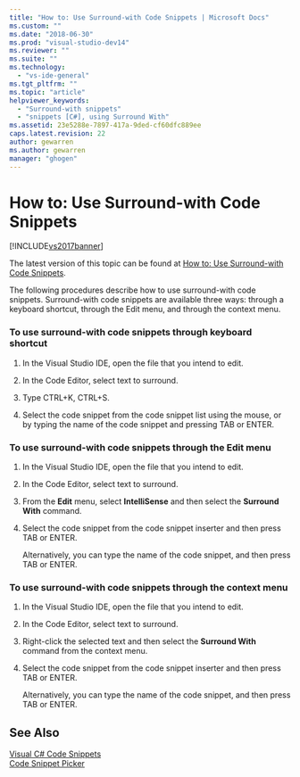 ```yaml
---
title: "How to: Use Surround-with Code Snippets | Microsoft Docs"
ms.custom: ""
ms.date: "2018-06-30"
ms.prod: "visual-studio-dev14"
ms.reviewer: ""
ms.suite: ""
ms.technology: 
  - "vs-ide-general"
ms.tgt_pltfrm: ""
ms.topic: "article"
helpviewer_keywords: 
  - "Surround-with snippets"
  - "snippets [C#], using Surround With"
ms.assetid: 23e5288e-7897-417a-9ded-cf60dfc889ee
caps.latest.revision: 22
author: gewarren
ms.author: gewarren
manager: "ghogen"
---
```

# How to: Use Surround-with Code Snippets
[!INCLUDE[vs2017banner](../includes/vs2017banner.md)]

The latest version of this topic can be found at [How to: Use Surround-with Code Snippets](https://docs.microsoft.com/visualstudio/ide/how-to-use-surround-with-code-snippets).  
  
The following procedures describe how to use surround-with code snippets. Surround-with code snippets are available three ways: through a keyboard shortcut, through the Edit menu, and through the context menu.  
  
### To use surround-with code snippets through keyboard shortcut  
  
1.  In the Visual Studio IDE, open the file that you intend to edit.  
  
2.  In the Code Editor, select text to surround.  
  
3.  Type CTRL+K, CTRL+S.  
  
4.  Select the code snippet from the code snippet list using the mouse, or by typing the name of the code snippet and pressing TAB or ENTER.  
  
### To use surround-with code snippets through the Edit menu  
  
1.  In the Visual Studio IDE, open the file that you intend to edit.  
  
2.  In the Code Editor, select text to surround.  
  
3.  From the **Edit** menu, select **IntelliSense** and then select the **Surround With** command.  
  
4.  Select the code snippet from the code snippet inserter and then press TAB or ENTER.  
  
     Alternatively, you can type the name of the code snippet, and then press TAB or ENTER.  
  
### To use surround-with code snippets through the context menu  
  
1.  In the Visual Studio IDE, open the file that you intend to edit.  
  
2.  In the Code Editor, select text to surround.  
  
3.  Right-click the selected text and then select the **Surround With** command from the context menu.  
  
4.  Select the code snippet from the code snippet inserter and then press TAB or ENTER.  
  
     Alternatively, you can type the name of the code snippet, and then press TAB or ENTER.  
  
## See Also  
 [Visual C# Code Snippets](../ide/visual-csharp-code-snippets.md)   
 [Code Snippet Picker](../ide/reference/code-snippet-picker.md)



